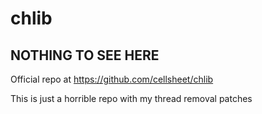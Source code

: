 chlib
=====

## NOTHING TO SEE HERE

Official repo at https://github.com/cellsheet/chlib

This is just a horrible repo with my thread removal patches
